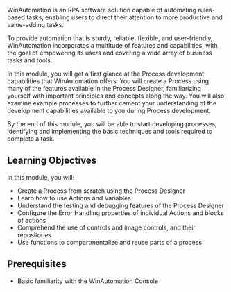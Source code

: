 WinAutomation is an RPA software solution capable of automating rules-based tasks, enabling users to direct their attention to more productive and value-adding tasks.

To provide automation that is sturdy, reliable, flexible, and user-friendly, WinAutomation incorporates a multitude of features and capabilities, with the goal of empowering its users and covering a wide array of business tasks and tools.

In this module, you will get a first glance at the Process development capabilities that WinAutomation offers. You will create a Process using many of the features available in the Process Designer, familiarizing yourself with important principles and concepts along the way. You will also examine example processes to further cement your understanding of the development capabilities available to you during Process development.

By the end of this module, you will be able to start developing processes, identifying and implementing the basic techniques and tools required to complete a task.

## Learning Objectives
In this module, you will:
* Create a Process from scratch using the Process Designer
* Learn how to use Actions and Variables
* Understand the testing and debugging features of the Process Designer
* Configure the Error Handling properties of individual Actions and blocks of actions
* Comprehend the use of controls and image controls, and their repositories
* Use functions to compartmentalize and reuse parts of a process


## Prerequisites
* Basic familiarity with the WinAutomation Console
